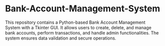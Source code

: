 # Bank-Account-Management-System
This repository contains a Python-based Bank Account Management System with a Tkinter GUI. It allows users to create, delete, and manage bank accounts, perform transactions, and handle admin functionalities. The system ensures data validation and secure operations.
